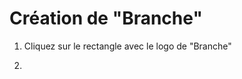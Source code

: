 # Création de "Branche"

 1. Cliquez sur le rectangle avec le logo de "Branche" <blockquote class="imgur-embed-pub" lang="en" data-id="a/5gNZjFg" data-context="false" ><a href="//imgur.com/a/5gNZjFg"></a></blockquote><script async src="//s.imgur.com/min/embed.js" charset="utf-8"></script>
 2. 
